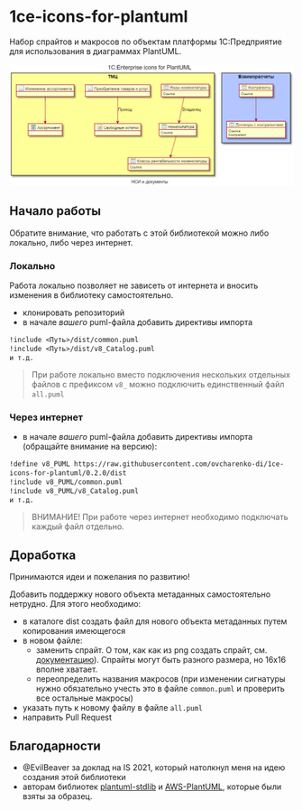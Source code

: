 # 1ce-icons-for-plantuml

Набор спрайтов и макросов по объектам платформы 1С:Предприятие для использования в диаграммах PlantUML.

![example](examples/example.png)

## Начало работы

Обратите внимание, что работать с этой библиотекой можно либо локально, либо через интернет.

### Локально

Работа локально позволяет не зависеть от интернета и вносить изменения в библиотеку самостоятельно.

- клонировать репозиторий
- в начале _вашего_ puml-файла добавить директивы импорта

```puml
!include <Путь>/dist/common.puml
!include <Путь>/dist/v8_Catalog.puml
и т.д.
```

> При работе локально вместо подключения нескольких отдельных файлов с префиксом `v8_` можно подключить единственный файл `all.puml`

### Через интернет

- в начале _вашего_ puml-файла добавить директивы импорта (обращайте внимание на версию):

```puml
!define v8_PUML https://raw.githubusercontent.com/ovcharenko-di/1ce-icons-for-plantuml/0.2.0/dist
!include v8_PUML/common.puml
!include v8_PUML/v8_Catalog.puml
и т.д.
```

> ВНИМАНИЕ! При работе через интернет необходимо подключать каждый файл отдельно.

## Доработка

Принимаются идеи и пожелания по развитию!

Добавить поддержку нового объекта метаданных самостоятельно нетрудно. Для этого необходимо:

- в каталоге dist создать файл для нового объекта метаданных путем копирования имеющегося
- в новом файле:
  - заменить спрайт. О том, как как из png создать спрайт, см. [документацию](https://plantuml.com/en/sprite)). Спрайты могут быть разного размера, но 16x16 вполне хватает.
  - переопределить названия макросов (при изменении сигнатуры нужно обязательно учесть это в файле `common.puml` и проверить все остальные макросы)
- указать путь к новому файлу в файле `all.puml`
- направить Pull Request

## Благодарности

- @EvilBeaver за доклад на IS 2021, который натолкнул меня на идею создания этой библиотеки
- авторам библиотек [plantuml-stdlib](https://github.com/plantuml/plantuml-stdlib) и [AWS-PlantUML](https://github.com/milo-minderbinder/AWS-PlantUML), которые были взяты за образец.
